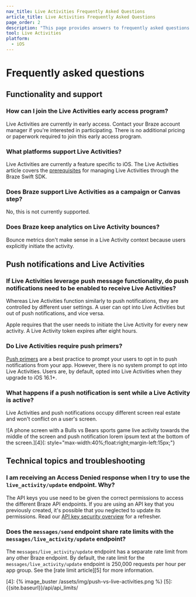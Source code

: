 ```yaml
---
nav_title: Live Activities Frequently Asked Questions
article_title: Live Activities Frequently Asked Questions
page_order: 2
description: "This page provides answers to frequently asked questions about live activities."
tool: Live Activities
platform:
  - iOS
---
```


# Frequently asked questions

## Functionality and support

### How can I join the Live Activities early access program? 

Live Activities are currently in early access. Contact your Braze account manager if you're interested in participating. There is no additional pricing or paperwork required to join this early access program.

### What platforms support Live Activities?

Live Activities are currently a feature specific to iOS. The Live Activities article covers the [prerequisites][2] for managing Live Activities through the Braze Swift SDK.

### Does Braze support Live Activities as a campaign or Canvas step?

No, this is not currently supported.

### Does Braze keep analytics on Live Activity bounces?

Bounce metrics don't make sense in a Live Activity context because users explicitly initiate the activity.

<!-- Question: But are there any analytics on "Customer sends out a notification for a live activity and X users in the segment joined" or similar? -->

## Push notifications and Live Activities

### If Live Activities leverage push message functionality, do push notifications need to be enabled to receive Live Activities?

Whereas Live Activities function similarly to push notifications, they are controlled by different user settings. A user can opt into Live Activities but out of push notifications, and vice versa. 

Apple requires that the user needs to initiate the Live Activity for every new activity. A Live Activity token expires after eight hours. 

<!-- Question: What does it mean that "the user needs to initiate the Live Activity for every new activity"? I'm not sure I understand this workflow. -->

### Do Live Activities require push primers?

[Push primers][1] are a best practice to prompt your users to opt in to push notifications from your app. However, there is no system prompt to opt into Live Activities. Users are, by default, opted into Live Activities when they upgrade to iOS 16.1+.

### What happens if a push notification is sent while a Live Activity is active? 

Live Activities and push notifications occupy different screen real estate and won't conflict on a user's screen.

![A phone screen with a Bulls vs Bears sports game live activity towards the middle of the screen and push notification lorem ipsum text at the bottom of the screen.][4]{: style="max-width:40%;float:right;margin-left:15px;"}

## Technical topics and troubleshooting

### I am receiving an Access Denied response when I try to use the `live_activity/update` endpoint. Why?

The API keys you use need to be given the correct permissions to access the different Braze API endpoints. If you are using an API key that you previously created, it's possible that you neglected to update its permissions. Read our [API key security overview][3] for a refresher.

### Does the `messages/send` endpoint share rate limits with the `messages/live_activity/update` endpoint? 

The `messages/live_activity/update` endpoint has a separate rate limit from any other Braze endpoint. By default, the rate limit for the `messages/live_activity/update` endpoint is 250,000 requests per hour per app group. See the [rate limit article][5] for more information.

<!-- Question: Am I correct in understanding that the basic rate limits of the Messages endpoint (https://www.braze.com/docs/api/api_limits/#batching-messaging-endpoint-requests) is true for the live activity/update endpoint as well? -->

<!-- Question: Is the "250k per hour per app group" accurate? I hadn't understood the default was a per-app group limit and want to double check this wording.-->


[1]: {{site.baseurl}}/user_guide/message_building_by_channel/push/best_practices/push_primer_messages/
[2]: {{site.baseurl}}/developer_guide/platform_integration_guides/swift/live_activities/#prerequisites
[3]: {{site.baseurl}}/api/basics/#rest-api-key-security
[4]: {% image_buster /assets/img/push-vs-live-activities.png %}
[5]: {{site.baseurl}}/api/api_limits/